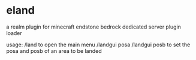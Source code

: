 # eland
a realm plugin for minecraft endstone bedrock dedicated server plugin loader

usage:
/land
to open the main menu
/landgui posa
/landgui posb
to set the posa and posb of an area to be landed
